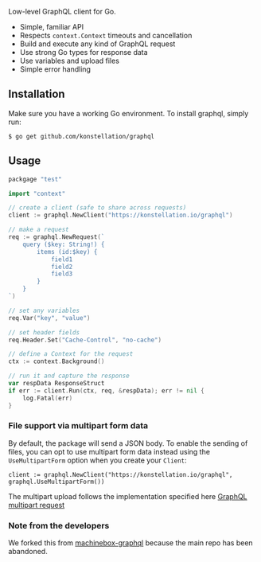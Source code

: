 Low-level GraphQL client for Go.

* Simple, familiar API
* Respects `context.Context` timeouts and cancellation
* Build and execute any kind of GraphQL request
* Use strong Go types for response data
* Use variables and upload files
* Simple error handling

## Installation
Make sure you have a working Go environment. To install graphql, simply run:

```
$ go get github.com/konstellation/graphql
```

## Usage

```go
packgage "test"

import "context"

// create a client (safe to share across requests)
client := graphql.NewClient("https://konstellation.io/graphql")

// make a request
req := graphql.NewRequest(`
    query ($key: String!) {
        items (id:$key) {
            field1
            field2
            field3
        }
    }
`)

// set any variables
req.Var("key", "value")

// set header fields
req.Header.Set("Cache-Control", "no-cache")

// define a Context for the request
ctx := context.Background()

// run it and capture the response
var respData ResponseStruct
if err := client.Run(ctx, req, &respData); err != nil {
    log.Fatal(err)
}
```

### File support via multipart form data

By default, the package will send a JSON body. To enable the sending of files, you can opt to
use multipart form data instead using the `UseMultipartForm` option when you create your `Client`:

```
client := graphql.NewClient("https://konstellation.io/graphql", graphql.UseMultipartForm())
```

The multipart upload follows the implementation specified here [GraphQL multipart request](https://github.com/jaydenseric/graphql-multipart-request-spec)

### Note from the developers 
We forked this from [machinebox-graphql](https://github.com/machinebox/graphql) because the main repo has been abandoned.
